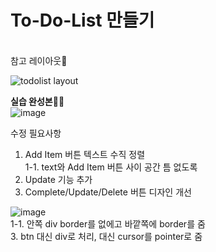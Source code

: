 <h1>To-Do-List 만들기</h1>
<br>
참고 레이아웃🎨<br>

![todolist layout](https://user-images.githubusercontent.com/64009005/110102891-a63f8f00-7de8-11eb-838d-2fea370914de.png)<br>


<b>실습 완성본🤸‍♂️</b><br>
![image](https://user-images.githubusercontent.com/64009005/110214787-8f349600-7ee9-11eb-8bbf-0341fe27e480.png)<br>

수정 필요사항<br>
1. Add Item 버튼 텍스트 수직 정렬<br>
  1-1. text와 Add Item 버튼 사이 공간 틈 없도록<br>
2. Update 기능 추가<br>
3. Complete/Update/Delete 버튼 디자인 개선<br>

![image](https://user-images.githubusercontent.com/64009005/110289421-bcd62800-802c-11eb-9f20-a71130481682.png)<br>
1-1. 안쪽 div border를 없에고 바깥쪽에 border를 줌<br>
3. btn 대신 div로 처리, 대신 cursor를 pointer로 줌<br>
